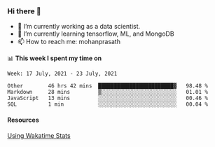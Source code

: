 ### Hi there 👋

- 🔭 I’m currently working as a data scientist.
- 🌱 I’m currently learning tensorflow, ML, and MongoDB
- 📫 How to reach me: mohanprasath

📊 **This week I spent my time on**
<!--START_SECTION:waka-->
```text
Week: 17 July, 2021 - 23 July, 2021

Other        46 hrs 42 mins  ████████████████████████▓   98.48 % 
Markdown     28 mins         ▒░░░░░░░░░░░░░░░░░░░░░░░░   01.01 % 
JavaScript   13 mins         ░░░░░░░░░░░░░░░░░░░░░░░░░   00.46 % 
SQL          1 min           ░░░░░░░░░░░░░░░░░░░░░░░░░   00.04 % 
```
<!--END_SECTION:waka-->

#### Resources
[Using Wakatime Stats](https://github.com/marketplace/actions/waka-readme)
